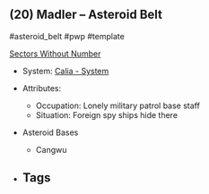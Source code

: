 ## (20) Madler &ndash; Asteroid Belt

#asteroid_belt #pwp #template 

[Sectors Without Number]()

- System: [Calia - System]()

- Attributes:
   -   Occupation: Lonely military patrol base staff
   -   Situation: Foreign spy ships hide there

- Asteroid Bases
	- Cangwu

- Tags
   - 

